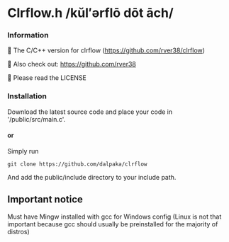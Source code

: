 # Clrflow.h /kŭl′ərflō dōt āch/

### Information
👋 The C/C++ version for clrflow (https://github.com/rver38/clrflow)

🤝 Also check out: https://github.com/rver38

🙏 Please read the LICENSE


### Installation
Download the latest source code and place your code in '/public/src/main.c'.

#### or 

Simply run 

```
git clone https://github.com/dalpaka/clrflow
```

And add the public/include directory to your include path.

## Important notice

Must have Mingw installed with gcc for Windows config
(Linux is not that important because gcc should usually be preinstalled for the majority of distros)
